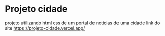 # Projeto cidade
 projeto utilizando html css de um portal de noticias de uma cidade
link do site https://projeto-cidade.vercel.app/
